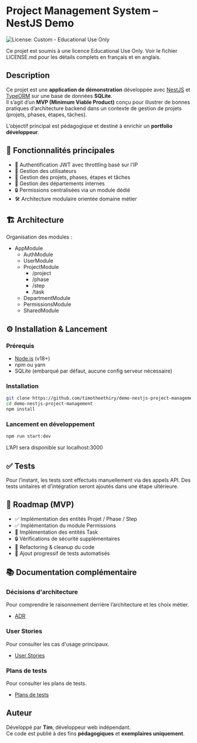 # Project Management System – NestJS Demo

![License: Custom - Educational Use Only](https://img.shields.io/badge/license-educational--only-blue)

Ce projet est soumis à une licence Educational Use Only.
Voir le fichier LICENSE.md pour les détails complets en français et en anglais.

## Description

Ce projet est une **application de démonstration** développée avec [NestJS](https://nestjs.com/) et [TypeORM](https://typeorm.io/) sur une base de données **SQLite**.  
Il s’agit d’un **MVP (Minimum Viable Product)** conçu pour illustrer de bonnes pratiques d’architecture backend dans un contexte de gestion de projets (projets, phases, étapes, tâches).

L’objectif principal est pédagogique et destiné à enrichir un **portfolio développeur**.

## 🚀 Fonctionnalités principales

- 🔑 Authentification JWT avec throttling basé sur l’IP
- 👤 Gestion des utilisateurs
- 📁 Gestion des projets, phases, étapes et tâches
- 🏢 Gestion des départements internes
- 🔒 Permissions centralisées via un module dédié
- 🛠️ Architecture modulaire orientée domaine métier

## 🏗️ Architecture

Organisation des modules :

- AppModule
  - AuthModule
  - UserModule
  - ProjectModule
    - /project
    - /phase
    - /step
    - /task
  - DepartmentModule
  - PermissionsModule
  - SharedModule

## ⚙️ Installation & Lancement

### Prérequis

- [Node.js](https://nodejs.org/) (v18+)
- npm ou yarn
- SQLite (embarqué par défaut, aucune config serveur nécessaire)

### Installation

```bash
git clone https://github.com/timotheethiry/demo-nestjs-project-management.git
cd demo-nestjs-project-management
npm install
```

### Lancement en développement

```bash
npm run start:dev
```

L’API sera disponible sur localhost:3000

## ✅ Tests

Pour l’instant, les tests sont effectués manuellement via des appels API.
Des tests unitaires et d’intégration seront ajoutés dans une étape ultérieure.

## 📌 Roadmap (MVP)

- ✅ Implémentation des entités Projet / Phase / Step
- ✅ Implémentation du module Permissions
- 🚧 Implémentation des entités Task
- 🔒 Vérifications de sécurité supplémentaires
- 🧹 Refactoring & cleanup du code
- 🧪 Ajout progressif de tests automatisés

## 📚 Documentation complémentaire

### Décisions d'architecture

Pour comprendre le raisonnement derrière l’architecture et les choix métier.

- [ADR](./docs/adr)

### User Stories

Pour consulter les cas d'usage principaux.

- [User Stories](./docs/user-stories/)

### Plans de tests

Pour consulter les plans de tests.

- [Plans de tests](./docs/tests/)

## Auteur

Développé par **Tim**, développeur web indépendant.  
Ce code est publié à des fins **pédagogiques** et **exemplaires uniquement**.
